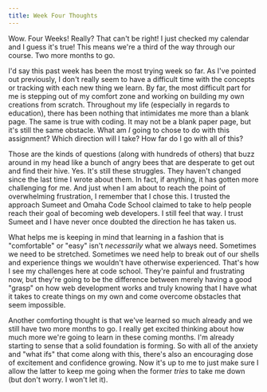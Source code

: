 ```yaml
---
title: Week Four Thoughts
---
```


Wow. Four Weeks! Really? That can't be right! I just checked my calendar and I guess it's true! This means we're a third of the way through our course. Two more months to go. 

I'd say this past week has been the most trying week so far. As I've pointed out previously, I don't really seem to have a difficult time with the concepts or tracking with each new thing we learn. By far, the most difficult part for me is stepping out of my comfort zone and working on building my own creations from scratch. Throughout my life (especially in regards to education), there has been nothing that intimidates me more than a blank page. The same is true with coding. It may not be a blank paper page, but it's still the same obstacle. What am *I* going to chose to do with this assignment? Which direction will I take? How far do I go with all of this?

Those are the kinds of questions (along with hundreds of others) that buzz around in my head like a bunch of angry bees that are desperate to get out and find their hive. Yes. It's still these struggles. They haven't changed since the last time I wrote about them. In fact, if anything, it has gotten more challenging for me. And just when I am about to reach the point of overwhelming frustration, I remember that I chose this. I trusted the approach Sumeet and Omaha Code School claimed to take to help people reach their goal of becoming web developers. I still feel that way. I trust Sumeet and I have never once doubted the direction he has taken us. 

What helps me is keeping in mind that learning in a fashion that is "comfortable" or "easy" isn't *necessarily* what we always need. Sometimes we need to be stretched. Sometimes we need help to break out of our shells and experience things we wouldn't have otherwise experienced. That's how I see my challenges here at code school. They're painful and frustrating now, but they're going to be the difference between merely having a good "grasp" on how web development works and truly knowing that I have what it takes to create things on my own and come overcome obstacles that seem impossible. 

Another comforting thought is that we've learned so much already and we still have two more months to go. I really get excited thinking about how much more we're going to learn in these coming months. I'm already starting to sense that a solid foundation is forming. So with all of the anxiety and "what ifs" that come along with this, there's also an encouraging dose of excitement and confidence growing. Now it's up to me to just make sure I allow the latter to keep me going when the former *tries* to take me down (but don't worry. I won't let it).